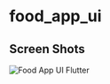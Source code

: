 # food_app_ui


## Screen Shots

![Food App UI Flutter](https://user-images.githubusercontent.com/83815768/206416928-cf0b6f29-9392-4f48-a01a-2ff4ac90b868.jpg)
